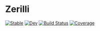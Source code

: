 # Zerilli

[![Stable](https://img.shields.io/badge/docs-stable-blue.svg)](https://svretina.github.io/Zerilli.jl/stable/)
[![Dev](https://img.shields.io/badge/docs-dev-blue.svg)](https://svretina.github.io/Zerilli.jl/dev/)
[![Build Status](https://github.com/svretina/Zerilli.jl/actions/workflows/CI.yml/badge.svg?branch=master)](https://github.com/svretina/Zerilli.jl/actions/workflows/CI.yml?query=branch%3Amaster)
[![Coverage](https://codecov.io/gh/svretina/Zerilli.jl/branch/master/graph/badge.svg)](https://codecov.io/gh/svretina/Zerilli.jl)
